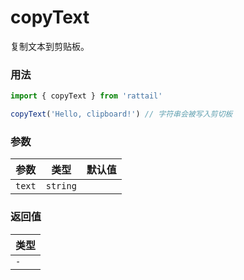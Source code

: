 # copyText

复制文本到剪贴板。

### 用法

```js
import { copyText } from 'rattail'

copyText('Hello, clipboard!') // 字符串会被写入剪切板
```

### 参数

| 参数   | 类型     | 默认值 |
| ------ | -------- | ------ |
| `text` | `string` |        |

### 返回值

| 类型 |
| ---- |
| `-`  |
